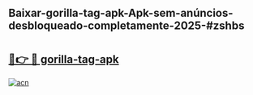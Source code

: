 ## Baixar-gorilla-tag-apk-Apk-sem-anúncios-desbloqueado-completamente-2025-#zshbs

# <h2><a href="https://ainizakaria.my?title=gorilla-tag-apk&ref=22M">🔗👉 🔴 gorilla-tag-apk</a></h2>

[![acn](https://github.com/user-attachments/assets/0f9c940e-d8b0-45ae-aac7-cd30a18b3e1c)](https://ainizakaria.my?title=gorilla-tag-apk&ref=22M)

